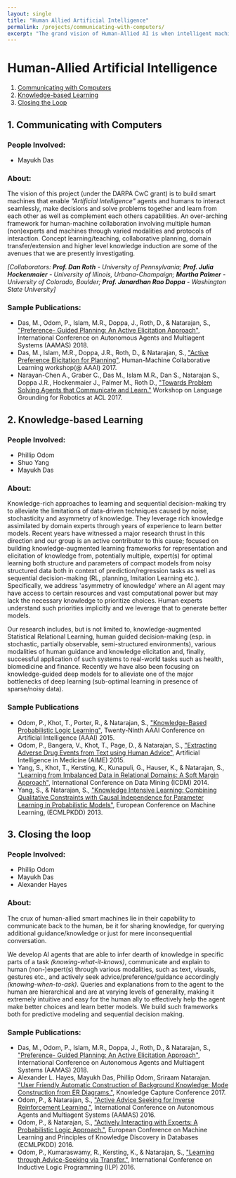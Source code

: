 ```yaml
---
layout: single
title: "Human Allied Artificial Intelligence"
permalink: /projects/communicating-with-computers/
excerpt: "The grand vision of Human-Allied AI is when intelligent machines and humans will interact, make decisions and solve problems together and learn from as well as complement each others capabilities."
---
```


# Human-Allied Artificial Intelligence
1. [Communicating with Computers](#cwc)
2. [Knowledge-based Learning](#kbl)
3. [Closing the Loop](#cl)


<a name ="cwc"></a>
## 1. Communicating with Computers
### People Involved:
* Mayukh Das

### About:
The vision of this project (under the DARPA CwC grant) is to build smart machines that enable *"Artificial Intelligence"* agents and humans to interact seamlessly, make decisions and solve problems together and learn from each other as well as complement each others capabilities. An over-arching framework for human-machine collaboration involving multiple human (non)experts and machines through varied modalities and protocols of interaction. Concept learning/teaching, collaborative planning, domain transfer/extension and higher level knowledge induction are some of the avenues that we are presently investigating.

*[Collaborators: **Prof. Dan Roth** - University of Pennsylvania; **Prof. Julia Hockenmaier** - University of Illinois, Urbana-Champaign; **Martha Palmer** - University of Colorado, Boulder; **Prof. Janardhan Rao Doppa** - Washington State University]*

### Sample Publications:
* Das, M., Odom, P., Islam, M.R., Doppa, J., Roth, D., & Natarajan, S., ["Preference- Guided Planning: An Active Elicitation Approach"](https://dl.acm.org/citation.cfm?id=3238024), International Conference on Autonomous Agents and Multiagent Systems (AAMAS) 2018.
* Das, M., Islam, M.R., Doppa, J.R., Roth, D., & Natarajan, S., ["Active Preference Elicitation for Planning"](http://blogs.parc.com/aaai-17/files/2017/01/15198-65466-3-SM.pdf), Human-Machine Collaborative Learning workshop(@ AAAI) 2017.
* Narayan-Chen A., Graber C., Das M., Islam M.R., Dan S., Natarajan S., Doppa J.R., Hockenmaier J., Palmer M., Roth D., ["Towards Problem Solving Agents that Communicate and Learn."](http://www.aclweb.org/anthology/W17-2812) Workshop on Language Grounding for Robotics at ACL 2017.



<a name ="kbl"></a>
## 2. Knowledge-based Learning
### People Involved:
* Phillip Odom
* Shuo Yang
* Mayukh Das


### About:
Knowledge-rich approaches to  learning  and sequential decision-making try to alleviate the limitations of data-driven techniques caused by noise, stochasticity and asymmetry of knowledge. They leverage rich knowledge assimilated by domain experts through years of experience to learn better models. Recent years have witnessed a major research thrust in this direction and our group is an active contributor to this cause; focused on building knowledge-augmented learning frameworks for representation and elicitation of knowledge from, potentially multiple, expert(s) for optimal learning both structure and parameters of compact models from noisy structured data both in context of prediction/regression tasks as well as sequential decision-making (RL, planning, Imitation Learning etc.). Specifically, we address 'asymmetry of knowledge' where an AI agent may have access to certain resources and vast computational power but may lack the necessary knowledge to prioritize choices. Human experts understand such priorities implicitly and we leverage that to generate better models.

Our research includes, but is not limited to, knowledge-augmented Statistical Relational Learning, human guided decision-making (esp. in stochastic, partially observable, semi-structured environments), various modalities of human guidance and knowledge elicitation and, finally, successful application of such systems to real-world tasks such as health, biomedicine and finance. Recently we have also been focusing on knowledge-guided deep models for to alleviate one of the major bottlenecks of deep learning (sub-optimal learning in presence of sparse/noisy data). 

### Sample Publications
* Odom, P., Khot, T., Porter, R., & Natarajan, S., ["Knowledge-Based Probabilistic Logic Learning"](/assets/pdfs/KBPLM.pdf), Twenty-Ninth AAAI Conference on Artificial Intelligence (AAAI) 2015.
* Odom, P., Bangera, V., Khot, T., Page, D., & Natarajan, S., ["Extracting Adverse Drug Events from Text using Human Advice"](/assets/pdfs/ADEText2015.pdf), Artificial Intelligence in Medicine (AIME) 2015.
* Yang, S., Khot, T., Kersting, K., Kunapuli, G., Hauser, K., & Natarajan, S., ["Learning from Imbalanced Data in Relational Domains: A Soft Margin Approach"](/assets/pdfs/SoftMargin.pdf), International Conference on Data Mining (ICDM) 2014.
* Yang, S., & Natarajan, S., ["Knowledge Intensive Learning: Combining Qualitative Constraints with Causal Independence for Parameter Learning in Probabilistic Models"](/assets/pdfs/KIL_ECML13.pdf), European Conference on Machine Learning, (ECMLPKDD) 2013.



<a name ="cl"></a>
## 3. Closing the loop
### People Involved:
* Phillip Odom
* Mayukh Das
* Alexander Hayes

### About:
The crux of human-allied smart machines lie in their capability to communicate back to the human, be it for sharing knowledge, for querying additional guidance/knowledge or just for mere inconsequential conversation. 

We develop AI agents that are able to infer dearth of knowledge in specific parts of a task *(knowing-what-it-knows)*, communicate and explain to human (non-)expert(s) through various modalities, such as text, visuals, gestures etc., and actively seek advice/preference/guidance accordingly *(knowing-when-to-ask)*. Queries and explanations from to the agent to the human are hierarchical and are at varying levels of generality, making it extremely intuitive and easy for the human ally to effectively help the agent make better choices and learn better models. We build such frameworks both for predictive modeling and sequential decision making.

### Sample Publications:
* Das, M., Odom, P., Islam, M.R., Doppa, J., Roth, D., & Natarajan, S., ["Preference- Guided Planning: An Active Elicitation Approach"](https://dl.acm.org/citation.cfm?id=3238024), International Conference on Autonomous Agents and Multiagent Systems (AAMAS) 2018.
* Alexander L. Hayes, Mayukh Das, Phillip Odom, Sriraam Natarajan. ["User Friendly Automatic Construction of Background Knowledge: Mode Construction from ER Diagrams."](/assets/pdfs/KCAP17Mode.pdf), Knowledge Capture Conference 2017.
* Odom, P., & Natarajan, S., ["Active Advice Seeking for Inverse Reinforcement Learning."](/assets/pdfs/aasirl_AAMAS.pdf), International Conference on Autonomous Agents and Multiagent Systems (AAMAS) 2016.
* Odom, P., & Natarajan, S., ["Actively Interacting with Experts: A Probabilistic Logic Approach."](/assets/pdfs/activeadviceseeking.pdf), European Conference on Machine Learning and Principles of Knowledge Discovery in Databases (ECMLPKDD) 2016.
* Odom, P., Kumaraswamy, R., Kersting, K., & Natarajan, S., ["Learning through Advice-Seeking via Transfer."](/assets/pdfs/transferredAdvice_FinalPDF.pdf), International Conference on Inductive Logic Programming (ILP) 2016.












<!--
---
layout: single
title: "Communicating with Computers"
permalink: /projects/communicating-with-computers/
excerpt: "The grand vision of smart machines is when intelligent machines and humans will interact, make decisions and solve problems together and learn from as well as complement each others capabilities."
---
-->
<!--
## People Involved:

* Mayukh Das
* Shuo Yang
* Phillip Odom

The grand vision of smart machines is enabling AI agents and humans to interact seamlessly, make decisions and solve problems together and learn from as well as complement each others capabilities. We share such a vision and we build frameworks and techniques to leverage human knowledge in creating smarter sequential decision-making and predictive systems and protocols for such knowledge elicitation.

Our research includes, but is not limited to, knowledge-augmented Statistical Relational Learning, human guided and collaborative decision-making and planning (esp. in stochastic, partially observable, semi-structured environments), "active" human-AI interaction, various modalities of human guidance and, finally, successful application of such systems to real-world tasks such as Health, Biomedicine and Finance.

Concept learning, domain transfer/extension and higher level knowledge induction are some additional interesting research ventures (motivated by DARPA 'Communicating with Computers'). We aim for an over-arching framework for human-AI collaboration involving multiple human (non)experts and machines with varied modalities of interaction.

## References:

* Das, M., Odom, P., Islam, M.R., Doppa, J., Roth, D., & Natarajan, S., "Preference- Guided Planning: An Active Elicitation Approach", International Conference on Autonomous Agents and Multiagent Systems (AAMAS) 2018.
* Das, M., Islam, M.R., Doppa, J.R., Roth, D., & Natarajan, S., "Active Preference Elicitation for Planning", Human-Machine Collaborative Learning workshop(@ AAAI) 2017.
* Narayan-Chen A., Graber C., Das M., Islam M.R., Dan S., Natarajan S., Doppa J.R., Hockenmaier J., Palmer M., Roth D., "Towards Problem Solving Agents that Communicate and Learn." Workshop on Language Grounding for Robotics at ACL 2017.
* Alexander L. Hayes, Mayukh Das, Phillip Odom, Sriraam Natarajan. "User Friendly Automatic Construction of Background Knowledge: Mode Construction from ER Diagrams." Knowledge Capture Conference 2017.
* Odom, P., & Natarajan, S., "Active Advice Seeking for Inverse Reinforcement Learning", International Conference on Autonomous Agents and Multiagent Systems (AAMAS) 2016.
* Odom, P., & Natarajan, S., "Actively Interacting with Experts: A Probabilistic Logic Approach", European Conference on Machine Learning and Principles of Knowledge Discovery in Databases (ECMLPKDD) 2016.
* Odom, P., Kumaraswamy, R., Kersting, K., & Natarajan, S., "Learning through Advice-Seeking via Transfer", International Conference on Inductive Logic Programming (ILP) 2016.
* Odom, P., Khot, T., Porter, R., & Natarajan, S., "Knowledge-Based Probabilistic Logic Learning", Twenty-Ninth AAAI Conference on Artificial Intelligence (AAAI) 2015.
* Odom, P., Bangera, V., Khot, T., Page, D., & Natarajan, S., "Extracting Adverse Drug Events from Text using Human Advice", Artificial Intelligence in Medicine (AIME) 2015.
* Yang, S., Khot, T., Kersting, K., Kunapuli, G., Hauser, K., & Natarajan, S., "Learning from Imbalanced Data in Relational Domains: A Soft Margin Approach", International Conference on Data Mining (ICDM) 2014.
* Yang, S., & Natarajan, S., "Knowledge Intensive Learning: Combining Qualitative Constraints with Causal Independence for Parameter Learning in Probabilistic Models", European Conference on Machine Learning, (ECMLPKDD) 2013.
-->
